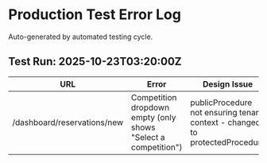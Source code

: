 # Production Test Error Log

Auto-generated by automated testing cycle.

## Test Run: 2025-10-23T03:20:00Z

| URL | Error | Design Issue | Status |
|-----|-------|--------------|--------|
| /dashboard/reservations/new | Competition dropdown empty (only shows "Select a competition") | publicProcedure not ensuring tenant context - changed to protectedProcedure | fixed (a3de255) |
